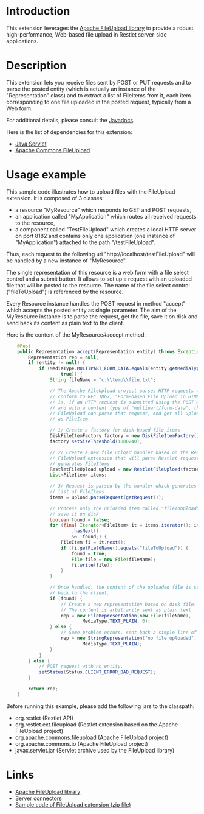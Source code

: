 # Introduction

This extension leverages the [Apache FileUpload
library](http://commons.apache.org/fileupload/)
to provide a robust, high-performance, Web-based file upload in Restlet
server-side applications.

# Description

This extension lets you receive files sent by POST or PUT requests and
to parse the posted entity (which is actually an instance of the
"Representation" class) and to extract a list of FileItems from it, each
item corresponding to one file uploaded in the posted request, typically
from a Web form.

For additional details, please consult the
[Javadocs](javadocs://jse/ext/org/restlet/ext/fileupload/package-summary.html).

Here is the list of dependencies for this extension:

-   [Java Servlet](http://java.sun.com/products/servlet/)
-   [Apache Commons FileUpload](http://jakarta.apache.org/commons/fileupload/)

# Usage example

This sample code illustrates how to upload files with the FileUpload
extension. It is composed of 3 classes:

-   a resource "MyResource" which responds to GET and POST requests,
-   an application called "MyApplication" which routes all received
    requests to the resource,
-   a component called "TestFileUpload" which creates a local HTTP
    server on port 8182 and contains only one application (one instance
    of "MyApplication") attached to the path "/testFileUpload".

Thus, each request to the following uri
"http://localhost/testFileUpload" will be handled by a new instance of
"MyResource".

The single representation of this resource is a web form with a file
select control and a submit button. It allows to set up a request with
an uploaded file that will be posted to the resource. The name of the
file select control ("fileToUpload") is referenced by the resource.

Every Resource instance handles the POST request in method "accept"
which accepts the posted entity as single parameter. The aim of the
MyResource instance is to parse the request, get the file, save it on
disk and send back its content as plain text to the client.

Here is the content of the MyResource\#accept method:

```java
    @Post
    public Representation accept(Representation entity) throws Exception {
        Representation rep = null;
        if (entity != null) {
            if (MediaType.MULTIPART_FORM_DATA.equals(entity.getMediaType(),
                    true)) {
                String fileName = "c:\\temp\\file.txt";

                // The Apache FileUpload project parses HTTP requests which
                // conform to RFC 1867, "Form-based File Upload in HTML". That
                // is, if an HTTP request is submitted using the POST method,
                // and with a content type of "multipart/form-data", then
                // FileUpload can parse that request, and get all uploaded files
                // as FileItem.

                // 1/ Create a factory for disk-based file items
                DiskFileItemFactory factory = new DiskFileItemFactory();
                factory.setSizeThreshold(1000240);

                // 2/ Create a new file upload handler based on the Restlet
                // FileUpload extension that will parse Restlet requests and
                // generates FileItems.
                RestletFileUpload upload = new RestletFileUpload(factory);
                List<FileItem> items;

                // 3/ Request is parsed by the handler which generates a
                // list of FileItems
                items = upload.parseRequest(getRequest());

                // Process only the uploaded item called "fileToUpload" and
                // save it on disk
                boolean found = false;
                for (final Iterator<FileItem> it = items.iterator(); it
                        .hasNext()
                        && !found;) {
                    FileItem fi = it.next();
                    if (fi.getFieldName().equals("fileToUpload")) {
                        found = true;
                        File file = new File(fileName);
                        fi.write(file);
                    }
                }

                // Once handled, the content of the uploaded file is sent
                // back to the client.
                if (found) {
                    // Create a new representation based on disk file.
                    // The content is arbitrarily sent as plain text.
                    rep = new FileRepresentation(new File(fileName),
                            MediaType.TEXT_PLAIN, 0);
                } else {
                    // Some problem occurs, sent back a simple line of text.
                    rep = new StringRepresentation("no file uploaded",
                            MediaType.TEXT_PLAIN);
                }
            }
        } else {
            // POST request with no entity.
            setStatus(Status.CLIENT_ERROR_BAD_REQUEST);
        }

        return rep;
    }
```

Before running this example, please add the following jars to the
classpath:

-   org.restlet (Restlet API)
-   org.restlet.ext.fileupload (Restlet extension based on the Apache FileUpload project)
-   org.apache.commons.fileupload (Apache FileUpload project)
-   org.apache.commons.io (Apache FileUpload project)
-   javax.servlet.jar (Servlet archive used by the FileUpload library)

# Links

-   [Apache FileUpload library](http://commons.apache.org/fileupload/)
-   [Server connectors](../core/base/connectors/overview)
-   [Sample code of FileUpload extension (zip file)](/learn/guide/2.1#/42-restlet.html "Usage example of FileUpload extension")
